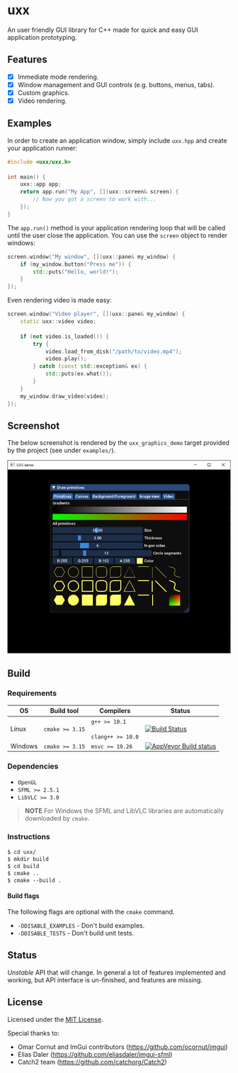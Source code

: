 # uxx

An user friendly GUI library for C++ made for quick and easy GUI application prototyping.

## Features

- [x] Immediate mode rendering.
- [x] Window management and GUI controls (e.g. buttons, menus, tabs).
- [x] Custom graphics.
- [x] Video rendering.

## Examples

In order to create an application window, simply include `uxx.hpp` and create your application runner:

```cpp
#include <uxx/uxx.h>

int main() {
    uxx::app app;
    return app.run("My App", [](uxx::screen& screen) {
        // Now you got a screen to work with...
    });
}
```

The `app.run()` method is your application rendering loop that will be called until the user close the application.
You can use the `screen` object to render windows:

```cpp
screen.window("My window", [](uxx::pane& my_window) {
    if (my_window.button("Press me")) {
        std::puts("Hello, world!");
    }
});
```

Even rendering video is made easy:

```cpp
screen.window("Video player", [](uxx::pane& my_window) {
    static uxx::video video;

    if (not video.is_loaded()) {
        try {
            video.load_from_disk("/path/to/video.mp4");
            video.play();
        } catch (const std::exception& ex) {
            std::puts(ex.what());
        }
    }
    my_window.draw_video(video);
});
```

## Screenshot

The below screenshot is rendered by the `uxx_graphics_demo` target provided by the project (see under `examples/`).

![](screenshots/demo.png)

## Build

### Requirements

| OS       | Build tool      | Compilers                              | Status                                                                                                                     |
|----------|-----------------|----------------------------------------|----------------------------------------------------------------------------------------------------------------------------|
| Linux    | `cmake >= 3.15` | `g++ >= 10.1`<br><br>`clang++ >= 10.0` | [![Build Status](https://travis-ci.org/kjetand/uxx.svg?branch=master)](https://travis-ci.org/kjetand/uxx)                  |
| Windows  | `cmake >= 3.15` | `msvc >= 19.26`                        | [![AppVeyor Build status](https://img.shields.io/appveyor/ci/kjetand/uxx.svg)](https://ci.appveyor.com/project/kjetand/uxx)|

### Dependencies

- `OpenGL`
- `SFML >= 2.5.1`
- `LibVLC >= 3.0`

> **NOTE** For Windows the SFML and LibVLC libraries are automatically downloaded by `cmake`.

### Instructions

```text
$ cd uxx/
$ mkdir build
$ cd build
$ cmake ..
$ cmake --build .
```

#### Build flags
The following flags are optional with the `cmake` command.

- `-DDISABLE_EXAMPLES` - Don't build examples.
- `-DDISABLE_TESTS` - Don't build unit tests.

## Status

_Unstable_ API that will change.
In general a lot of features implemented and working, but API interface is un-finished, and features are missing.

## License

Licensed under the [MIT License](LICENSE).

Special thanks to:

- Omar Cornut and ImGui contributors (https://github.com/ocornut/imgui)
- Elias Daler (https://github.com/eliasdaler/imgui-sfml)
- Catch2 team (https://github.com/catchorg/Catch2)
